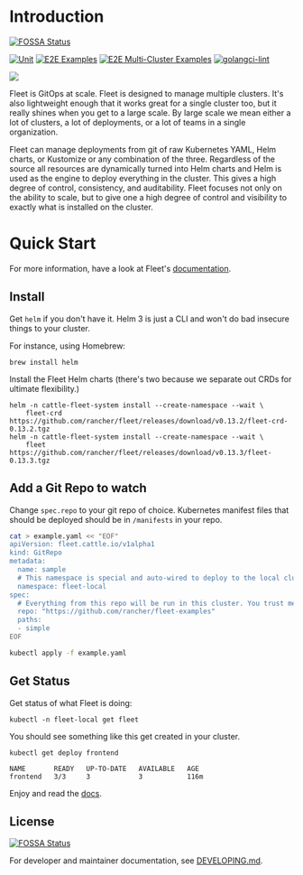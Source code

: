 # Introduction
[![FOSSA Status](https://app.fossa.com/api/projects/git%2Bgithub.com%2Francher%2Ffleet.svg?type=shield)](https://app.fossa.com/projects/git%2Bgithub.com%2Francher%2Ffleet?ref=badge_shield)


[![Unit](https://github.com/rancher/fleet/actions/workflows/ci.yml/badge.svg)](https://github.com/rancher/fleet/actions/workflows/ci.yml)
[![E2E Examples](https://github.com/rancher/fleet/actions/workflows/e2e-ci.yml/badge.svg?event=schedule)](https://github.com/rancher/fleet/actions/workflows/e2e-ci.yml)
[![E2E Multi-Cluster Examples](https://github.com/rancher/fleet/actions/workflows/e2e-multicluster-ci.yml/badge.svg?event=schedule)](https://github.com/rancher/fleet/actions/workflows/e2e-multicluster-ci.yml)
[![golangci-lint](https://github.com/rancher/fleet/actions/workflows/golangci-lint.yml/badge.svg?event=schedule)](https://github.com/rancher/fleet/actions/workflows/golangci-lint.yml)

![](./docs/arch.png)

Fleet is GitOps at scale. Fleet is designed to manage multiple clusters. It's also lightweight
enough that it works great for a single cluster too, but it really shines
when you get to a large scale. By large scale we mean either a lot of clusters, a lot of deployments, or a lot of
teams in a single organization.

Fleet can manage deployments from git of raw Kubernetes YAML, Helm charts, or Kustomize or any combination of the three.
Regardless of the source all resources are dynamically turned into Helm charts and Helm is used as the engine to
deploy everything in the cluster. This gives a high degree of control, consistency, and auditability. Fleet focuses not only on
the ability to scale, but to give one a high degree of control and visibility to exactly what is installed on the cluster.

# Quick Start

For more information, have a look at Fleet's [documentation](https://fleet.rancher.io/).

## Install

Get `helm` if you don't have it.  Helm 3 is just a CLI and won't do bad insecure
things to your cluster.

For instance, using Homebrew:
```
brew install helm
```

Install the Fleet Helm charts (there's two because we separate out CRDs for ultimate flexibility.)

```shell
helm -n cattle-fleet-system install --create-namespace --wait \
    fleet-crd https://github.com/rancher/fleet/releases/download/v0.13.2/fleet-crd-0.13.2.tgz
helm -n cattle-fleet-system install --create-namespace --wait \
    fleet https://github.com/rancher/fleet/releases/download/v0.13.3/fleet-0.13.3.tgz
```

## Add a Git Repo to watch

Change `spec.repo` to your git repo of choice.  Kubernetes manifest files that should
be deployed should be in `/manifests` in your repo.

```bash
cat > example.yaml << "EOF"
apiVersion: fleet.cattle.io/v1alpha1
kind: GitRepo
metadata:
  name: sample
  # This namespace is special and auto-wired to deploy to the local cluster
  namespace: fleet-local
spec:
  # Everything from this repo will be run in this cluster. You trust me right?
  repo: "https://github.com/rancher/fleet-examples"
  paths:
  - simple
EOF

kubectl apply -f example.yaml
```

## Get Status

Get status of what Fleet is doing:

```shell
kubectl -n fleet-local get fleet
```

You should see something like this get created in your cluster.

```
kubectl get deploy frontend
```
```
NAME       READY   UP-TO-DATE   AVAILABLE   AGE
frontend   3/3     3            3           116m
```

Enjoy and read the [docs](https://fleet.rancher.io/).

## License
[![FOSSA Status](https://app.fossa.com/api/projects/git%2Bgithub.com%2Francher%2Ffleet.svg?type=large)](https://app.fossa.com/projects/git%2Bgithub.com%2Francher%2Ffleet?ref=badge_large)

For developer and maintainer documentation, see [DEVELOPING.md](./DEVELOPING.md).

